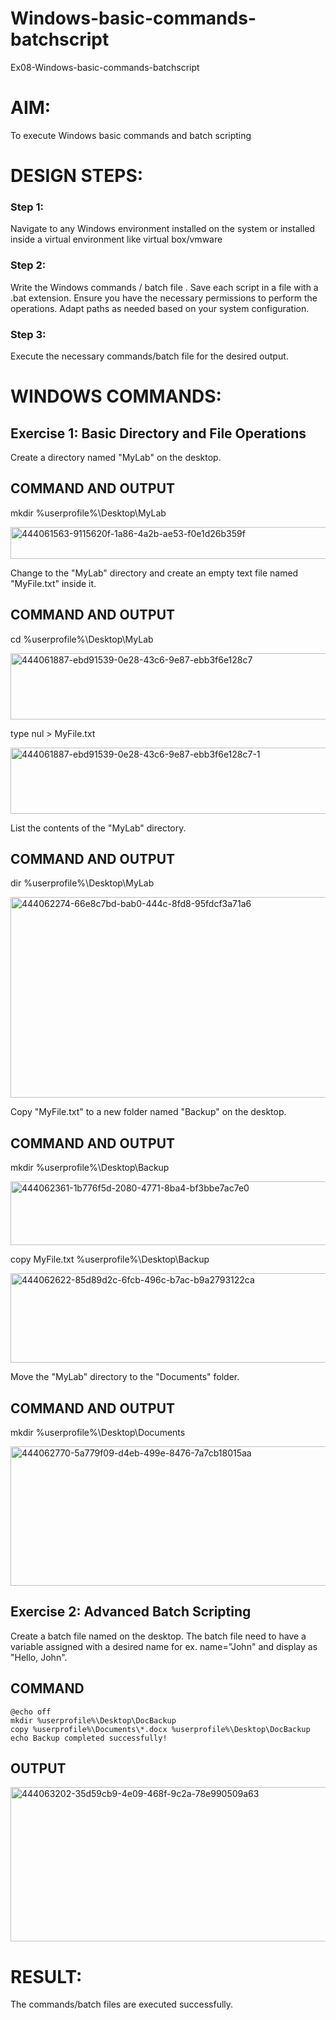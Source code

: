 # Windows-basic-commands-batchscript
Ex08-Windows-basic-commands-batchscript

# AIM:
To execute Windows basic commands and batch scripting

# DESIGN STEPS:

### Step 1:

Navigate to any Windows environment installed on the system or installed inside a virtual environment like virtual box/vmware 

### Step 2:

Write the Windows commands / batch file . Save each script in a file with a .bat extension. Ensure you have the necessary permissions to perform the operations. Adapt paths as needed based on your system configuration.
### Step 3:

Execute the necessary commands/batch file for the desired output. 

# WINDOWS COMMANDS:

## Exercise 1: Basic Directory and File Operations

Create a directory named "MyLab" on the desktop.

## COMMAND AND OUTPUT

mkdir %userprofile%\Desktop\MyLab

<img width="707" height="51" alt="444061563-9115620f-1a86-4a2b-ae53-f0e1d26b359f" src="https://github.com/user-attachments/assets/0c9c9324-05cc-405c-955b-ff21302e1381" />

Change to the "MyLab" directory and create an empty text file named "MyFile.txt" inside it.

## COMMAND AND OUTPUT

cd %userprofile%\Desktop\MyLab

<img width="650" height="106" alt="444061887-ebd91539-0e28-43c6-9e87-ebb3f6e128c7" src="https://github.com/user-attachments/assets/652e58a3-0d0c-4860-bd09-21b8822040a3" />

type nul > MyFile.txt

<img width="650" height="106" alt="444061887-ebd91539-0e28-43c6-9e87-ebb3f6e128c7-1" src="https://github.com/user-attachments/assets/4f2d801c-ac83-4d66-aa6d-502f5ab2d1b3" />

List the contents of the "MyLab" directory.
## COMMAND AND OUTPUT

dir %userprofile%\Desktop\MyLab

<img width="815" height="321" alt="444062274-66e8c7bd-bab0-444c-8fd8-95fdcf3a71a6" src="https://github.com/user-attachments/assets/57e6e518-4128-4cf0-98ca-31fcda7e82bc" />

Copy "MyFile.txt" to a new folder named "Backup" on the desktop.

## COMMAND AND OUTPUT

mkdir %userprofile%\Desktop\Backup

<img width="800" height="102" alt="444062361-1b776f5d-2080-4771-8ba4-bf3bbe7ac7e0" src="https://github.com/user-attachments/assets/0abac2fe-9d52-4dda-b889-acea67ef404a" />

copy MyFile.txt %userprofile%\Desktop\Backup

<img width="925" height="143" alt="444062622-85d89d2c-6fcb-496c-b7ac-b9a2793122ca" src="https://github.com/user-attachments/assets/7faa6ecb-4baa-4347-b1fa-f103ecc1b5ae" />

Move the "MyLab" directory to the "Documents" folder.
## COMMAND AND OUTPUT

mkdir %userprofile%\Desktop\Documents

<img width="891" height="223" alt="444062770-5a779f09-d4eb-499e-8476-7a7cb18015aa" src="https://github.com/user-attachments/assets/869e25bb-b507-4a17-9ba4-2496a1c771e7" />


## Exercise 2: Advanced Batch Scripting
Create a batch file named on the desktop. The batch file need to have a variable assigned with a desired name for ex. name="John" and display as "Hello, John".

## COMMAND
```
@echo off
mkdir %userprofile%\Desktop\DocBackup
copy %userprofile%\Documents\*.docx %userprofile%\Desktop\DocBackup
echo Backup completed successfully!
```
## OUTPUT

<img width="957" height="247" alt="444063202-35d59cb9-4e09-468f-9c2a-78e990509a63" src="https://github.com/user-attachments/assets/b3d1eb64-6841-4bb7-9fdb-507bd853e37c" />


# RESULT:
The commands/batch files are executed successfully.

